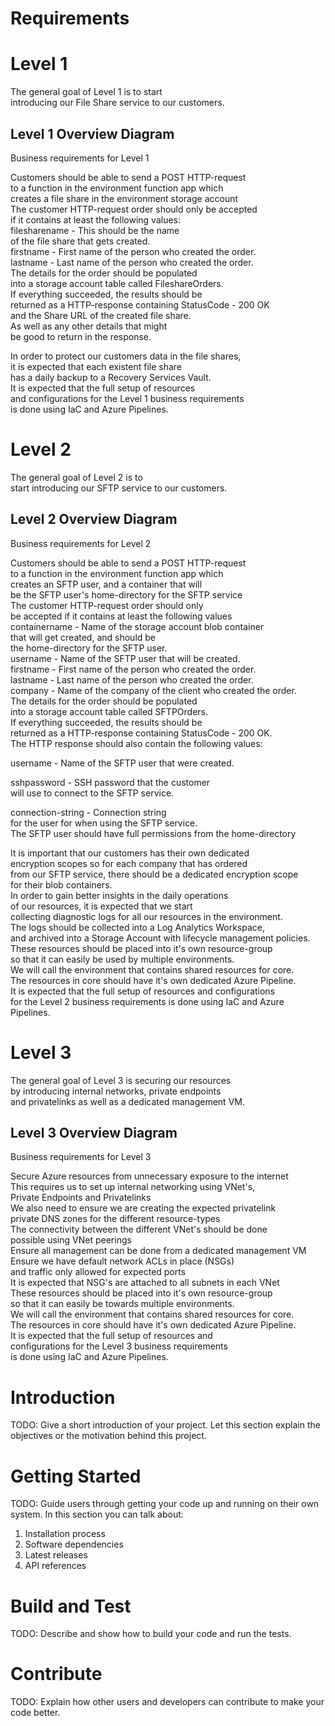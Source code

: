 # Requirements  
  
# Level 1  
The general goal of Level 1 is to start  
introducing our File Share service to our customers.  

## Level 1 Overview Diagram  
Business requirements for Level 1  
  
Customers should be able to send a POST HTTP-request  
to a function in the environment function app which  
creates a file share in the environment storage account  
The customer HTTP-request order should only be accepted  
if it contains at least the following values:  
filesharename - This should be the name  
of the file share that gets created.  
firstname - First name of the person who created the order.  
lastname - Last name of the person who created the order.  
The details for the order should be populated  
into a storage account table called FileshareOrders.  
If everything succeeded, the results should be  
returned as a HTTP-response containing StatusCode - 200 OK  
and the Share URL of the created file share.  
As well as any other details that might  
be good to return in the response.  
  
In order to protect our customers data in the file shares,  
it is expected that each existent file share  
has a daily backup to a Recovery Services Vault.  
It is expected that the full setup of resources  
and configurations for the Level 1 business requirements  
is done using IaC and Azure Pipelines.  
  
# Level 2
The general goal of Level 2 is to  
start introducing our SFTP service to our customers.  
  
## Level 2 Overview Diagram  
Business requirements for Level 2  
  
Customers should be able to send a POST HTTP-request  
to a function in the environment function app which  
creates an SFTP user, and a container that will  
be the SFTP user's home-directory for the SFTP service  
The customer HTTP-request order should only  
be accepted if it contains at least the following values  
containername - Name of the storage account blob container  
that will get created, and should be  
the home-directory for the SFTP user.  
username - Name of the SFTP user that will be created.  
firstname - First name of the person who created the order.  
lastname - Last name of the person who created the order.  
company - Name of the company of the client who created the order.  
The details for the order should be populated  
into a storage account table called SFTPOrders.  
If everything succeeded, the results should be  
returned as a HTTP-response containing StatusCode - 200 OK.  
The HTTP response should also contain the following values:  
  
username - Name of the SFTP user that were created.  
  
sshpassword - SSH password that the customer  
will use to connect to the SFTP service.  
  
connection-string - Connection string  
for the user for when using the SFTP service.  
The SFTP user should have full permissions from the home-directory  
  
It is important that our customers has their own dedicated  
encryption scopes so for each company that has ordered  
from our SFTP service, there should be a dedicated encryption scope  
for their blob containers.  
In order to gain better insights in the daily operations  
of our resources, it is expected that we start  
collecting diagnostic logs for all our resources in the environment.  
The logs should be collected into a Log Analytics Workspace,  
and archived into a Storage Account with lifecycle management policies.  
These resources should be placed into it's own resource-group  
so that it can easily be used by multiple environments.  
We will call the environment that contains shared resources for core.  
The resources in core should have it's own dedicated Azure Pipeline.  
It is expected that the full setup of resources and configurations  
for the Level 2 business requirements is done using IaC and Azure Pipelines.  
  
# Level 3  
The general goal of Level 3 is securing our resources  
by introducing internal networks, private endpoints  
and privatelinks as well as a dedicated management VM.  
  
## Level 3 Overview Diagram  
Business requirements for Level 3  
  
Secure Azure resources from unnecessary exposure to the internet  
This requires us to set up internal networking using VNet's,  
Private Endpoints and Privatelinks  
We also need to ensure we are creating the expected privatelink  
private DNS zones for the different resource-types  
The connectivity between the different VNet's should be done  
possible using VNet peerings  
Ensure all management can be done from a dedicated management VM  
Ensure we have default network ACLs in place (NSGs)  
and traffic only allowed for expected ports  
It is expected that NSG's are attached to all subnets in each VNet  
These resources should be placed into it's own resource-group  
so that it can easily be towards multiple environments.  
We will call the environment that contains shared resources for core.  
The resources in core should have it's own dedicated Azure Pipeline.  
It is expected that the full setup of resources and  
configurations for the Level 3 business requirements  
is done using IaC and Azure Pipelines.  


# Introduction 
TODO: Give a short introduction of your project. Let this section explain the objectives or the motivation behind this project. 

# Getting Started
TODO: Guide users through getting your code up and running on their own system. In this section you can talk about:
1.	Installation process
2.	Software dependencies
3.	Latest releases
4.	API references

# Build and Test
TODO: Describe and show how to build your code and run the tests. 

# Contribute
TODO: Explain how other users and developers can contribute to make your code better. 